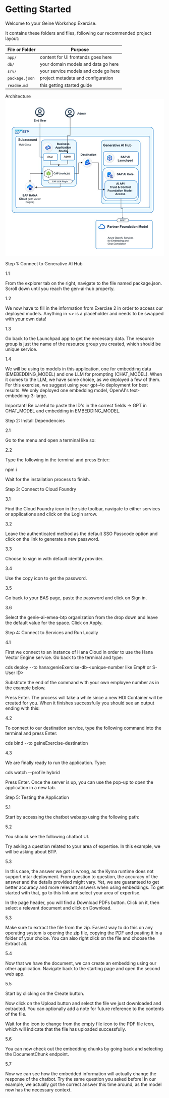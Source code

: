 # Getting Started

Welcome to your Geine Workshop Exercise.

It contains these folders and files, following our recommended project layout:

File or Folder | Purpose
---------|----------
`app/` | content for UI frontends goes here
`db/` | your domain models and data go here
`srv/` | your service models and code go here
`package.json` | project metadata and configuration
`readme.md` | this getting started guide

Architecture
![alt text](https://github.com/vijayrajput/geineExercise/blob/main/image/Architecture.png?raw=true)

Step 1: Connect to Generative AI Hub

1.1

From the explorer tab on the right, navigate to the file named package.json. Scroll down until you reach the gen-ai-hub property.


1.2

We now have to fill in the information from Exercise 2 in order to access our deployed models. Anything in <> is a placeholder and needs to be swapped with your own data!



1.3

Go back to the Launchpad app to get the necessary data. The resource group is just the name of the resource group you created, which should be unique service.



1.4

We will be using to models in this application, one for embedding data (EMEBEDDING_MODEL) and one LLM for prompting (CHAT_MODEL). When it comes to the LLM, we have some choice, as we deployed a few of them. For this exercise, we suggest using your gpt-4o deployment for best results. We only deployed one embedding model, OpenAI's text-embedding-3-large. 




Important! Be careful to paste the ID's in the correct fields → GPT in CHAT_MODEL and embedding in EMBEDDING_MODEL.




Step 2: Install Dependencies

2.1 

Go to the menu and open a terminal like so:



2.2

Type the following in the terminal and press Enter:

npm i



Wait for the installation process to finish.



Step 3: Connect to Cloud Foundry

3.1

Find the Cloud Foundry icon in the side toolbar, navigate to either services or applications and click on the Login arrow.




3.2

Leave the authenticated method as the default SSO Passcode option and click on the link to generate a new password.






3.3

Choose to sign in with default identity provider.





3.4

Use the copy icon to get the password.






3.5

Go back to your BAS page, paste the password and click on Sign in.






3.6

Select the genie-ai-emea-btp organization from the drop down and leave the default value for the space. Click on Apply.






Step 4: Connect to Services and Run Locally

4.1

First we connect to an instance of Hana Cloud in order to use the Hana Vector Engine service. Go back to the terminal and type:

cds deploy --to hana:genieExercise-db-<unique-number like Emp# or S-User ID>

Substitute the end of the command with your own employee number as in the example below.




Press Enter. The process will take a while since a new HDI Container will be created for you. When it finishes successfully you should see an output ending with this:





4.2

To connect to our destination service, type the following command into the terminal and press Enter: 

cds bind --to geineExercise-destination





4.3

We are finally ready to run the application. Type: 

cds watch --profile hybrid

Press Enter. Once the server is up, you can use the pop-up to open the application in a new tab.





Step 5: Testing the Application

5.1

Start by accessing the chatbot webapp using the following path:





5.2

You should see the following chatbot UI. 



Try asking a question related to your area of expertise. In this example, we will be asking about BTP. 




5.3

In this case, the answer we got is wrong, as the Kyma runtime does not support mtar deployment. From question to question, the accuracy of the answer and the details provided might vary. Yet, we are guaranteed to get better accuracy and more relevant answers when using embeddings. To get started with that, go to this link and select your area of expertise.




In the page header, you will find a Download PDFs button. Click on it, then select a relevant document and click on Download.




5.3

Make sure to extract the file from the zip. Easiest way to do this on any operating system is opening the zip file, copying the PDF and pasting it in a folder of your choice. You can also right click on the file and choose the Extract all. 



5.4

Now that we have the document, we can create an embedding using our other application. Navigate back to the starting page and open the second web app. 




5.5

Start by clicking on the Create button.



Now click on the Upload button and select the file we just downloaded and extracted. You can optionally add a note for future reference to the contents of the file. 





Wait for the icon to change from the empty file icon to the PDF file icon, which will indicate that the file has uploaded successfully.





5.6

You can now check out the embedding chunks by going back and selecting the DocumentChunk endpoint.





5.7

Now we can see how the embedded information will actually change the response of the chatbot. Try the same question you asked before! In our example, we actually got the correct answer this time around, as the model now has the necessary context.


